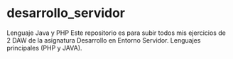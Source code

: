 # desarrollo_servidor
Lenguaje Java y PHP
Este repositorio es para subir todos mis ejercicios de 2 DAW de la asignatura Desarrollo en Entorno Servidor.
Lenguajes principales (PHP y JAVA).
